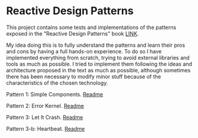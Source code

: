 # Reactive Design Patterns

This project contains some tests and implementations of the patterns exposed in the "Reactive Design Patterns" book [LINK](https://www.manning.com/books/reactive-design-patterns).

My idea doing this is to fully understand the patterns and learn their pros and cons by having a full hands-on
experience. To do so I have implemented everything from scratch, trying to avoid external libraries and tools as much as
possible. I tried to implement them following the ideas and architecture proposed in the text as much as possible,
although sometimes there has been necessary to modify minor stuff because of the characteristics of the chosen
technology.

Pattern 1: Simple Components. [Readme](./src/main/kotlin/patterns/simpleComponent/readme.md)

Pattern 2: Error Kernel. [Readme](./src/main/kotlin/patterns/errorKernel/readme.md)

Pattern 3: Let It Crash. [Readme](./src/main/kotlin/patterns/letItCrash/readme.md)

Pattern 3-b: Heartbeat. [Readme](./src/main/kotlin/patterns/letItCrash/readme.md)